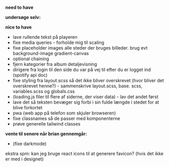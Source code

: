 **need to have**

**undersøge selv:**

**nice to have**
* lave rullende tekst på playeren
* fixe media queries - forholde mig til scaling
* fixe placeholder images alle steder der bruges billeder. brug evt background-image gradient-canvas
* optional chaining
* fjern kategorier fra album detaljevisning
* dirigere fra login til den side du var på vej til efter du er logget ind (spotify api doc)
* fixe styling fra layout.scss så det ikke bliver overskrevet (hvor bliver det overskrevet henne?) - sammenskrive layout.scss, base.	scss, variables.scss og globals.css
* (loading.js filer til flere af siderne, der viser data) - lav det andet først
* lave det så teksten bevæger sig forbi i sin fulde længde i stedet for at blive forkortet
* pwa (web app på telefon som skjuler browseren)
* fixe classnames så de passer med komponenterne
* prøve generelle tailwind classes

**vente til senere når brian gennemgår:**
* (fixe darkmode)

ekstra spm: kan jeg bruge react icons til at generere favicon? (hvis det ikke er med i designet)
